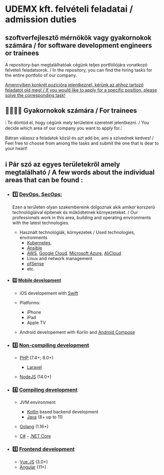 # UDEMX kft. felvételi feladatai / admission duties

## szoftverfejlesztő mérnökök vagy gyakornokok számára / for software development engineers or trainees

A repository-ban megtalálhatóak cégünk teljes portfóliójára vonatkozó felvételi feladatsorok. / In the repository, you can find the hiring tasks for the entire portfolio of our company.

<u>Amennyiben konkrét pozícióra jelentkeznél, kérünk az ahhoz tartozó feladatot old meg! / If you would like to apply for a specific position, please solve the corresponding task!</u>

## :woman_student::man_student: Gyakornokok számára / For trainees
:grey_exclamation: Te döntöd  el, hogy cégünk mely területére szeretnél jelentkezni. / You decide which area of our company you want to apply for.:grey_exclamation:

Bátran válassz a feladatok közül és azt add be, ami a szívednek kedves! / Feel free to choose from among the tasks and submit the one that is dear to your heart!

## :information_source: Pár szó az egyes területekről amely megtalálható / A few words about the individual areas that can be found :

* ### :one: [**DevOps, SecOps:**](./devops-secops) 

  Ezen a területen olyan szakembereink dolgoznak akik amikor korszerű technológiáival építenek és működtetnek környezeteket. / Our professionals work in this area, building and operating environments with the latest technologies. 

  * Használt technológiák, környezetek / Used technologies, environments
    * [Kubernetes](https://kubernetes.io/), 
    * [Ansible](https://www.ansible.com/)
    * [AWS](https://aws.amazon.com/), [Google Cloud](https://cloud.google.com/), [Microsoft Azure](https://azure.microsoft.com/en-us/), [AliCloud](https://www.alibabacloud.com/)
    * Linux and network management
    * [pfSense](https://www.pfsense.org/)
    * etc.

* #### :two: [**Mobile development**](./mobile-development)

  * iOS developement with [Swift](https://developer.apple.com/swift/)
  * Platforms:
    * iPhone
    * iPad
    * Apple TV

  * Android developement with Korlin and [Android Compose](https://developer.android.com/jetpack/compose) 

* ### :three: [**Non-compiling development**](./non-compiling-development)

  * [PHP](https://www.php.net/) (7.4+; 8.0+)
    * [Laravel](https://laravel.com/)

  * [NodeJS](https://nodejs.org/en/) (14.0+)

* ### :four: [**Compiling development**](./compiling-development)

  * JVM environment
    * [Kotlin](https://kotlinlang.org/) based backend development
    * [Java](https://www.oracle.com/java/) (8+ up to 11)

  * [Golang](https://go.dev/) (1.16+)
  * [C#](https://docs.microsoft.com/en-us/dotnet/csharp/tour-of-csharp/) - [.NET Core](https://docs.microsoft.com/en-us/dotnet/)

* ### :five: [**Frontend development**](./frontend-development)

  * [Vue.JS](https://vuejs.org/) (3.0+)
  * [Angular](https://angular.io/) (11+)


